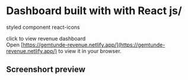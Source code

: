 # Dashboard built with with React js/

styled component
react-icons

click to view revenue dashboard\
Open [https://gemtunde-revenue.netlify.app/](https://gemtunde-revenue.netlify.app/) to view it in your browser.

## Screenshort preview
